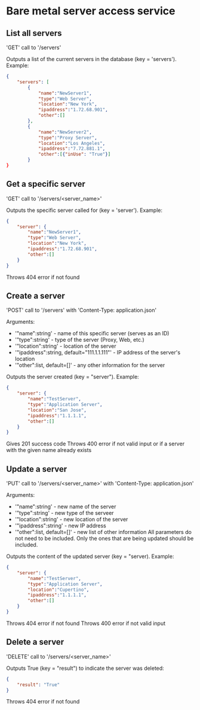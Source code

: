 # Bare metal server access service

## List all servers

'GET' call to '/servers'

Outputs a list of the current servers in the database (key = 'servers'). Example:

```json
{
    "servers": [
        {
            "name":"NewServer1",
            "type":"Web Server",
            "location":"New York",
            "ipaddress":"1.72.68.901",
            "other":[]
        },
        {
            "name":"NewServer2",
            "type":"Proxy Server",
            "location":"Los Angeles",
            "ipaddress":"7.72.881.1",
            "other":[{"inUse": "True"}]
        }
}
```

## Get a specific server

'GET' call to '/servers/<server_name>'

Outputs the specific server called for (key = 'server'). Example:

```json
{
    "server": {
        "name":"NewServer1",
        "type":"Web Server",
        "location":"New York",
        "ipaddress":"1.72.68.901",
        "other":[]
    }
}
```
Throws 404 error if not found

## Create a server

'POST' call to '/servers' with 'Content-Type: application.json'

Arguments:
- '"name":string' - name of this specific server (serves as an ID)
- '"type":string' - type of the server (Proxy, Web, etc.)
- '"location":string' - location of the server
- '"ipaddress":string, default="111.1.1.111"' - IP address of the server's location
- '"other":list, default=[]' - any other information for the server

Outputs the server created (key = "server"). Example:

```json
{
    "server": {
        "name":"TestServer",
        "type":"Application Server",
        "location":"San Jose",
        "ipaddress":"1.1.1.1",
        "other":[]
    }
}
```
Gives 201 success code
Throws 400 error if not valid input or if a server with the given name already exists

## Update a server

'PUT' call to '/servers/<server_name>' with 'Content-Type: application.json'

Arguments:
- '"name":string' - new name of the server
- '"type":string' - new type of the serveer
- '"location":string' - new location of the server
- '"ipaddress":string' - new IP address
- '"other":list, default=[]' - new list of other information
All parameters do not need to be included. Only the ones that are being updated should be included.

Outputs the content of the updated server (key = "server). Example:

```json
{
    "server": {
        "name":"TestServer",
        "type":"Application Server",
        "location":"Cupertino",
        "ipaddress":"1.1.1.1",
        "other":[]
    }
}
```
Throws 404 error if not found
Throws 400 error if not valid input

## Delete a server

'DELETE' call to '/servers/<server_name>'

Outputs True (key = "result") to indicate the server was deleted:

```json
{
    "result": "True"
}
```
Throws 404 error if not found



